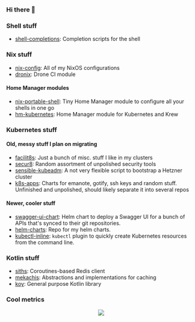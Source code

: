 ### Hi there 👋  

### Shell stuff
* [shell-completions](https://github.com/huuff/shell-completions): Completion scripts for the shell

### Nix stuff
* [nix-config](https://github.com/huuff/nix-config): All of my NixOS configurations
* [dronix](https://github.com/huuff/dronix): Drone CI module

#### Home Manager modules
* [nix-portable-shell](https://github.com/huuff/nix-portable-shell): Tiny Home Manager module to configure all your shells in one go
* [hm-kubernetes](https://github.com/huuff/hm-kubernetes): Home Manager module for Kubernetes and Krew

### Kubernetes stuff
#### Old, messy stuff I plan on migrating
* [facilit8s](https://github.com/huuff/facilit8s): Just a bunch of misc. stuff I like in my clusters
* [secur8](https://github.com/huuff/secur8): Random assortment of unpolished security tools
* [sensible-kubeadm](https://github.com/huuff/sensible-kubeadm): A not very flexible script to bootstrap a Hetzner cluster
* [k8s-apps](https://github.com/huuff/k8s-apps): Charts for emanote, gotify, ssh keys and random stuff. Unfinished and unpolished, should likely separate it into several repos

#### Newer, cooler stuff
* [swagger-ui-chart](https://github.com/huuff/swagger-ui-chart): Helm chart to deploy a Swagger UI for a bunch of APIs that's synced to their git repositories.
* [helm-charts](https://github.com/huuff/helm-charts): Repo for my helm charts.
* [kubectl-inline](https://github.com/huuff/kubectl-inline): `kubectl` plugin to quickly create Kubernetes resources from the command line.

### Kotlin stuff
* [siths](https://github.com/huuff/siths): Coroutines-based Redis client
* [mekachis](https://github.com/huuff/mekachis): Abstractions and implementations for caching
* [koy](https://github.com/huuff/koy): General purpose Kotlin library

### Cool metrics
<p align="center">
  <img src="https://github-readme-stats.vercel.app/api/top-langs/?username=huuff&layout=compact&langs_count=20">
</p>

